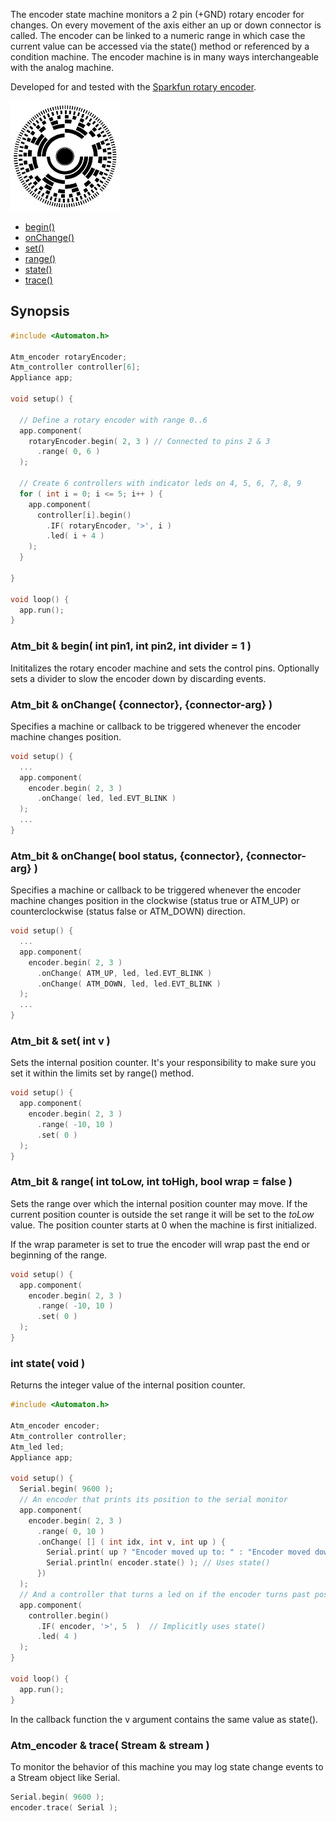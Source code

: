 The encoder state machine monitors a 2 pin (+GND) rotary encoder for changes. On every movement of the axis either an up or down connector is called. The encoder can be linked to a numeric range in which case the current value can be accessed via the state() method or referenced by a condition machine. The encoder machine is in many ways interchangeable with the analog machine.

Developed for and tested with the [Sparkfun rotary encoder](https://www.sparkfun.com/products/9117).

![Rotary encoder](images/rotary-small.jpg)

<!-- md-tocify-begin -->
* [begin()](#atm_bit--begin-int-pin1-int-pin2-int-divider--1-)  
* [onChange()](#atm_bit--onchange-connector-connector-arg-)  
* [set()](#atm_bit--set-int-v-)  
* [range()](#atm_bit--range-int-tolow-int-tohigh-bool-wrap--false-)  
* [state()](#int-state-void-)  
* [trace()](#atm_encoder--trace-stream--stream-)  

<!-- md-tocify-end -->

## Synopsis ##

```c++
#include <Automaton.h>

Atm_encoder rotaryEncoder;
Atm_controller controller[6];
Appliance app;

void setup() {

  // Define a rotary encoder with range 0..6
  app.component( 
    rotaryEncoder.begin( 2, 3 ) // Connected to pins 2 & 3
      .range( 0, 6 )
  );

  // Create 6 controllers with indicator leds on 4, 5, 6, 7, 8, 9
  for ( int i = 0; i <= 5; i++ ) {
    app.component( 
      controller[i].begin()
        .IF( rotaryEncoder, '>', i )
        .led( i + 4 )
    );
  }
  
}

void loop() {
  app.run();
}
```

### Atm_bit & begin( int pin1, int pin2, int divider = 1 ) ###

Inititalizes the rotary encoder machine and sets the control pins.
Optionally sets a divider to slow the encoder down by discarding events.



### Atm_bit & onChange( {connector}, {connector-arg} ) ###

Specifies a machine or callback to be triggered whenever the encoder machine changes position.

```c++
void setup() {
  ...
  app.component( 
    encoder.begin( 2, 3 )
      .onChange( led, led.EVT_BLINK )
  );
  ...
}
```


### Atm_bit & onChange( bool status, {connector}, {connector-arg} ) ###

Specifies a machine or callback to be triggered whenever the encoder machine changes position in the clockwise (status true or ATM_UP) or counterclockwise (status false or ATM_DOWN) direction.

```c++
void setup() {
  ...
  app.component( 
    encoder.begin( 2, 3 )
      .onChange( ATM_UP, led, led.EVT_BLINK )
      .onChange( ATM_DOWN, led, led.EVT_BLINK )
  );
  ...
}
```
### Atm_bit & set( int v ) ###

Sets the internal position counter. It's your responsibility to make sure you set it within the limits set by range() method.

```c++
void setup() {
  app.component( 
    encoder.begin( 2, 3 ) 
      .range( -10, 10 )
      .set( 0 )
  );
}
```

### Atm_bit & range( int toLow, int toHigh, bool wrap = false ) ###

Sets the range over which the internal position counter may move. If the current position counter is outside the set range it will be set to the *toLow* value. The position counter starts at 0 when the machine is first initialized.

If the wrap parameter is set to true the encoder will wrap past the end or beginning of the range.

```c++
void setup() {
  app.component( 
    encoder.begin( 2, 3 ) 
      .range( -10, 10 )
      .set( 0 )
  );
}
```

### int state( void ) ###

Returns the integer value of the internal position counter.

```c++
#include <Automaton.h>

Atm_encoder encoder;
Atm_controller controller;
Atm_led led;
Appliance app;

void setup() {
  Serial.begin( 9600 );
  // An encoder that prints its position to the serial monitor
  app.component( 
    encoder.begin( 2, 3 ) 
      .range( 0, 10 )
      .onChange( [] ( int idx, int v, int up ) {
        Serial.print( up ? "Encoder moved up to: " : "Encoder moved down to: " );
        Serial.println( encoder.state() ); // Uses state()        
      })
  );
  // And a controller that turns a led on if the encoder turns past position 5
  app.component( 
    controller.begin()
      .IF( encoder, '>', 5  )  // Implicitly uses state()
      .led( 4 )
  );
}

void loop() {
  app.run();
}
```
In the callback function the v argument contains the same value as state().

### Atm_encoder & trace( Stream & stream ) ###

To monitor the behavior of this machine you may log state change events to a Stream object like Serial.

```c++
Serial.begin( 9600 );
encoder.trace( Serial );
```

